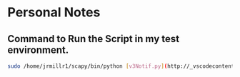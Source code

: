 # Personal Notes

## Command to Run the Script in my test environment.
```bash
sudo /home/jrmillr1/scapy/bin/python [v3Notif.py](http://_vscodecontentref_/1) --target_ip 192.168.200.187 --username trapadm --auth_key authPassword --priv_key privPassword --engine_id 8000000001020304
